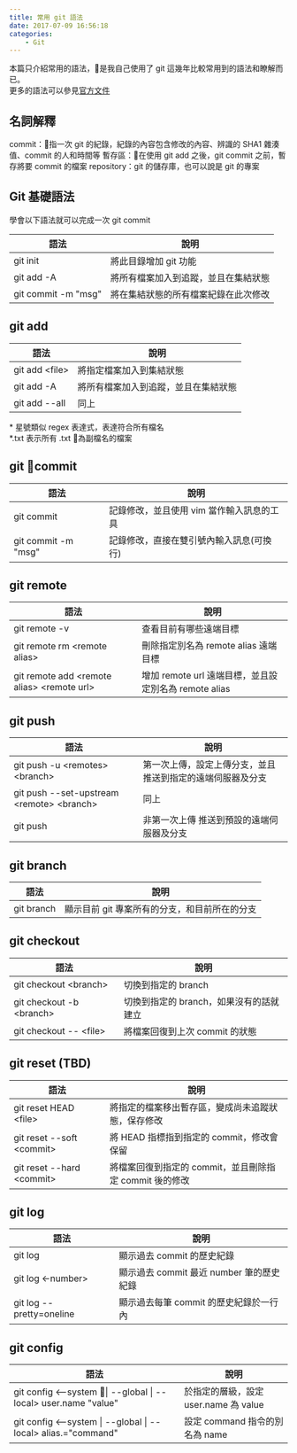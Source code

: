 ```yaml
---
title: 常用 git 語法
date: 2017-07-09 16:56:18
categories:
    - Git
---
```


本篇只介紹常用的語法，是我自己使用了 git 這幾年比較常用到的語法和瞭解而已。  
更多的語法可以參見[官方文件](https://git-scm.com/docs)

<!--more-->

## 名詞解釋

commit：指一次 git 的紀錄，紀錄的內容包含修改的內容、辨識的 SHA1 雜湊值、commit 的人和時間等
暫存區：在使用 git add 之後，git commit 之前，暫存將要 commit 的檔案
repository：git 的儲存庫，也可以說是 git 的專案

## Git 基礎語法

學會以下語法就可以完成一次 git commit  

| 語法                | 說明                                 |
|---------------------|--------------------------------------|
| git init            | 將此目錄增加 git 功能                |
| git add -A          | 將所有檔案加入到追蹤，並且在集結狀態 |
| git commit -m "msg" | 將在集結狀態的所有檔案紀錄在此次修改 |

## git add

| 語法           | 說明                                 |
|----------------|--------------------------------------|
| git add <file&gt; | 將指定檔案加入到集結狀態             |
| git add -A     | 將所有檔案加入到追蹤，並且在集結狀態 |
| git add \-\-all  | 同上                                 |

&ast; 星號類似 regex 表達式，表達符合所有檔名  
&ast;.txt 表示所有 .txt 為副檔名的檔案  

## git commit

| 語法                | 說明                                      |
|---------------------|-------------------------------------------|
| git commit          | 記錄修改，並且使用 vim 當作輸入訊息的工具 |
| git commit -m "msg" | 記錄修改，直接在雙引號內輸入訊息(可換行)  |  

## git remote

| 語法                | 說明                                      |
|---------------------|-------------------------------------------|
| git remote -v       | 查看目前有哪些遠端目標 |
| git remote rm <remote alias&gt; | 刪除指定別名為 remote alias 遠端目標 |
| git remote add <remote alias&gt; <remote url&gt; | 增加 remote url 遠端目標，並且設定別名為 remote alias |

## git push

| 語法                                  | 說明                         |
|---------------------------------------|------------------------------|
| git push -u <remotes&gt; <branch&gt; | 第一次上傳，設定上傳分支，並且推送到指定的遠端伺服器及分支 |
| git push --set-upstream <remote&gt; <branch&gt;| 同上|
| git push                              | 非第一次上傳 推送到預設的遠端伺服器及分支 |

## git branch

| 語法       | 說明                                          |
|------------|-----------------------------------------------|
| git branch | 顯示目前 git 專案所有的分支，和目前所在的分支 |

## git checkout

| 語法                     | 說明                                    |
|--------------------------|-----------------------------------------|
| git checkout <branch&gt;    | 切換到指定的 branch                     |
| git checkout -b <branch&gt; | 切換到指定的 branch，如果沒有的話就建立 |
| git checkout \-\- <file&gt;   | 將檔案回復到上次 commit 的狀態          |

## git reset (TBD)

| 語法                           | 說明                                                    |
|--------------------------------|---------------------------------------------------------|
| git reset HEAD <file&gt;     | 將指定的檔案移出暫存區，變成尚未追蹤狀態，保存修改      |
| git reset \-\-soft <commit&gt; | 將 HEAD 指標指到指定的 commit，修改會保留               |
| git reset \-\-hard <commit&gt; | 將檔案回復到指定的 commit，並且刪除指定 commit 後的修改 |

## git log

| 語法                     | 說明                                     |
|--------------------------|------------------------------------------|
| git log                  | 顯示過去 commit 的歷史紀錄               |
| git log <-number&gt;        | 顯示過去 commit 最近 number 筆的歷史紀錄 |
| git log \-\-pretty=oneline | 顯示過去每筆 commit 的歷史紀錄於一行內   |

## git config

| 語法                                                               | 說明                                  |
|-------------------------------------------------------------------|---------------------------------------|
| git config <\-\-system &#124; \-\-global &#124; \-\-local> user.name "value"      | 於指定的層級，設定 user.name 為 value |
| git config <\-\-system &#124; \-\-global &#124; \-\-local> alias.<name>="command" | 設定 command 指令的別名為 name        |
